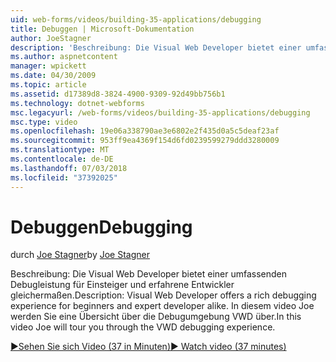 ```yaml
---
uid: web-forms/videos/building-35-applications/debugging
title: Debuggen | Microsoft-Dokumentation
author: JoeStagner
description: 'Beschreibung: Die Visual Web Developer bietet einer umfassenden Debugleistung für Einsteiger und erfahrene Entwickler gleichermaßen. In diesem Video wird Joe Sie über die VW tour...'
ms.author: aspnetcontent
manager: wpickett
ms.date: 04/30/2009
ms.topic: article
ms.assetid: d17389d8-3824-4900-9309-92d49bb756b1
ms.technology: dotnet-webforms
msc.legacyurl: /web-forms/videos/building-35-applications/debugging
msc.type: video
ms.openlocfilehash: 19e06a338790ae3e6802e2f435d0a5c5deaf23af
ms.sourcegitcommit: 953ff9ea4369f154d6fd0239599279ddd3280009
ms.translationtype: MT
ms.contentlocale: de-DE
ms.lasthandoff: 07/03/2018
ms.locfileid: "37392025"
---
```

<a name="debugging"></a><span data-ttu-id="c19d0-104">Debuggen</span><span class="sxs-lookup"><span data-stu-id="c19d0-104">Debugging</span></span>
====================
<span data-ttu-id="c19d0-105">durch [Joe Stagner](https://github.com/JoeStagner)</span><span class="sxs-lookup"><span data-stu-id="c19d0-105">by [Joe Stagner](https://github.com/JoeStagner)</span></span>

<span data-ttu-id="c19d0-106">Beschreibung: Die Visual Web Developer bietet einer umfassenden Debugleistung für Einsteiger und erfahrene Entwickler gleichermaßen.</span><span class="sxs-lookup"><span data-stu-id="c19d0-106">Description: Visual Web Developer offers a rich debugging experience for beginners and expert developer alike.</span></span> <span data-ttu-id="c19d0-107">In diesem video Joe werden Sie eine Übersicht über die Debugumgebung VWD über.</span><span class="sxs-lookup"><span data-stu-id="c19d0-107">In this video Joe will tour you through the VWD debugging experience.</span></span>

[<span data-ttu-id="c19d0-108">&#9654;Sehen Sie sich Video (37 in Minuten)</span><span class="sxs-lookup"><span data-stu-id="c19d0-108">&#9654; Watch video (37 minutes)</span></span>](https://channel9.msdn.com/Blogs/ASP-NET-Site-Videos/debugging)
